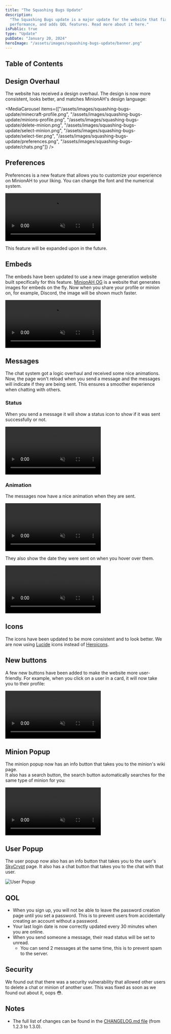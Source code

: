 ```yaml
---
title: "The Squashing Bugs Update"
description:
  "The Squashing Bugs update is a major update for the website that fixes a lot of bugs, improves
  performance, and adds QOL features. Read more about it here."
isPublic: true
type: "Update"
pubDate: "January 20, 2024"
heroImage: "/assets/images/squashing-bugs-update/banner.png"
---
```


<script lang="ts">
  import MediaCarousel from "$lib/components/Carousel.svelte";
</script>

## Table of Contents

## Design Overhaul

The website has received a design overhaul. The design is now more consistent, looks better, and
matches MinionAH's design language:

<MediaCarousel items={["/assets/images/squashing-bugs-update/minecraft-profile.png",
"/assets/images/squashing-bugs-update/minions-profile.png",
"/assets/images/squashing-bugs-update/delete-minion.png",
"/assets/images/squashing-bugs-update/select-minion.png",
"/assets/images/squashing-bugs-update/select-tier.png",
"/assets/images/squashing-bugs-update/preferences.png",
"/assets/images/squashing-bugs-update/chats.png"]} />

## Preferences

Preferences is a new feature that allows you to customize your experience on MinionAH to your
liking. You can change the font and the numerical system.

<div class="border-border rounded-lg border p-4">
  <video muted={true} loop={true} autoPlay={true} class="mx-auto max-h-96" alt="Preferences">
    <source src="/assets/videos/squashing-bugs-update/preferences.mp4" type="video/mp4" />
  </video>
</div>

This feature will be expanded upon in the future.

## Embeds

The embeds have been updated to use a new image generation website built specifically for this
feature. [MinionAH OG](https://og.minionah.com) is a website that generates images for embeds on the
fly. Now when you share your profile or minion on, for example, Discord, the image will be shown
much faster.

<div class="border-border rounded-lg border p-4">
  <video muted={true} loop={true} autoPlay={true} class="mx-auto max-h-96" alt="Embed">
    <source src="/assets/videos/squashing-bugs-update/embed.mp4" type="video/mp4" />
  </video>
</div>

## Messages

The chat system got a logic overhaul and received some nice animations. Now, the page won't reload
when you send a message and the messages will indicate if they are being sent. This ensures a
smoother experience when chatting with others.

### Status

When you send a message it will show a status icon to show if it was sent successfully or not.

<div class="border-border rounded-lg border p-4">
  <video muted={true} loop={true} autoPlay={true} class="mx-auto max-h-96" alt="Message Status">
    <source src="/assets/videos/squashing-bugs-update/message-status.mp4" type="video/mp4" />
  </video>
</div>

### Animation

The messages now have a nice animation when they are sent.

<div class="border-border rounded-lg border p-4">
  <video muted={true} loop={true} autoPlay={true} class="mx-auto max-h-96" alt="Message Animation">
    <source src="/assets/videos/squashing-bugs-update/message-animation.mp4" type="video/mp4" />
  </video>
</div>

They also show the date they were sent on when you hover over them.

<div class="border-border rounded-lg border p-4">
  <video muted={true} loop={true} autoPlay={true} class="mx-auto max-h-96" alt="Message Date Animation">
    <source src="/assets/videos/squashing-bugs-update/message-date-animation.mp4" type="video/mp4" />
  </video>
</div>

## Icons

The icons have been updated to be more consistent and to look better. We are now using
[Lucide](https://lucide.dev) icons instead of [Heroicons](https://heroicons.com).

## New buttons

A few new buttons have been added to make the website more user-friendly. For example, when you
click on a user in a card, it will now take you to their profile:

<div class="border-border rounded-lg border p-4">
  <video muted={true} loop={true} autoPlay={true} class="mx-auto max-h-96" alt="User Click">
    <source src="/assets/videos/squashing-bugs-update/user-click.mp4" type="video/mp4" />
  </video>
</div>

## Minion Popup

The minion popup now has an info button that takes you to the minion's wiki page.  
It also has a search button, the search button automatically searches for the same type of minion
for you:

<div class="border-border rounded-lg border p-4">
  <video muted={true} loop={true} autoPlay={true} class="mx-auto max-h-96" alt="Minion Auto Search">
    <source src="/assets/videos/squashing-bugs-update/auto-search.mp4" type="video/mp4" />
  </video>
</div>

## User Popup

The user popup now also has an info button that takes you to the user's
[SkyCrypt](https://sky.shiiyu.moe) page. It also has a chat button that takes you to the chat with
that user.

<div class="border-border rounded-lg border p-4">
  <img src="/assets/images/squashing-bugs-update/user-popup.png" alt="User Popup" />
</div>

## QOL

- When you sign up, you will not be able to leave the password creation page until you set a
  password. This is to prevent users from accidentally creating an account without a password.
- Your last login date is now correctly updated every 30 minutes when you are online.
- When you send someone a message, their read status will be set to unread.
  - You can send 2 messages at the same time, this is to prevent spam to the server.

## Security

We found out that there was a security vulnerability that allowed other users to delete a chat or
minion of another user. This was fixed as soon as we found out about it, oops 😳.

## Notes

- The full list of changes can be found in the
  [CHANGELOG.md file](https://github.com/DarthGigi/MinionAH/blob/main/CHANGELOG.md#130---2024-01-20)
  (from 1.2.3 to 1.3.0).
